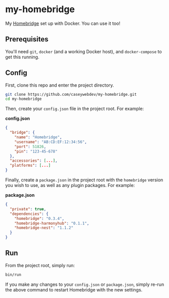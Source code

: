 # my-homebridge

My [Homebridge] set up with Docker. You can use it too!

## Prerequisites

You'll need `git`, `docker` (and a working Docker host), and `docker-compose` to
get this running.

## Config

First, clone this repo and enter the project directory.

```bash
git clone https://github.com/caseywebdev/my-homebridge.git
cd my-homebridge
```

Then, create your `config.json` file in the project root. For example:

**config.json**

```json
{
  "bridge": {
    "name": "Homebridge",
    "username": "AB:CD:EF:12:34:56",
    "port": 51826,
    "pin": "123-45-678"
  },
  "accessories": [...],
  "platforms": [...]
}
```

Finally, create a `package.json` in the project root with the `homebridge`
version you wish to use, as well as any plugin packages. For example:

**package.json**

```json
{
  "private": true,
  "dependencies": {
    "homebridge": "0.3.4",
    "homebridge-harmonyhub": "0.1.1",
    "homebridge-nest": "1.1.2"
  }
}
```

## Run

From the project root, simply run:

```bash
bin/run
```

If you make any changes to your `config.json` or `package.json`, simply re-run
the above command to restart Homebridge with the new settings.

[Homebridge]: https://github.com/nfarina/homebridge
